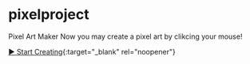 # pixelproject
Pixel Art Maker
Now you may create a pixel art by clikcing your mouse!

[► Start Creating](https://ivanjava.github.io/pixelproject/){:target="_blank" rel="noopener"}
